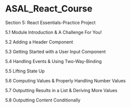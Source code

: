 # ASAL_React_Course

Section 5: React Essentials-Practice Project

5.1 Module Introduction & A Challenge For You!

5.2 Adding a Header Component

5.3  Getting Started with a User Input Component

5.4 Handling Events & Using Two-Way-Binding

5.5 Lifting State Up

5.6 Computing Values & Properly Handling Number Values

5.7 Outputting Results in a List & Deriving More Values

5.8 Outputting Content Conditionally
